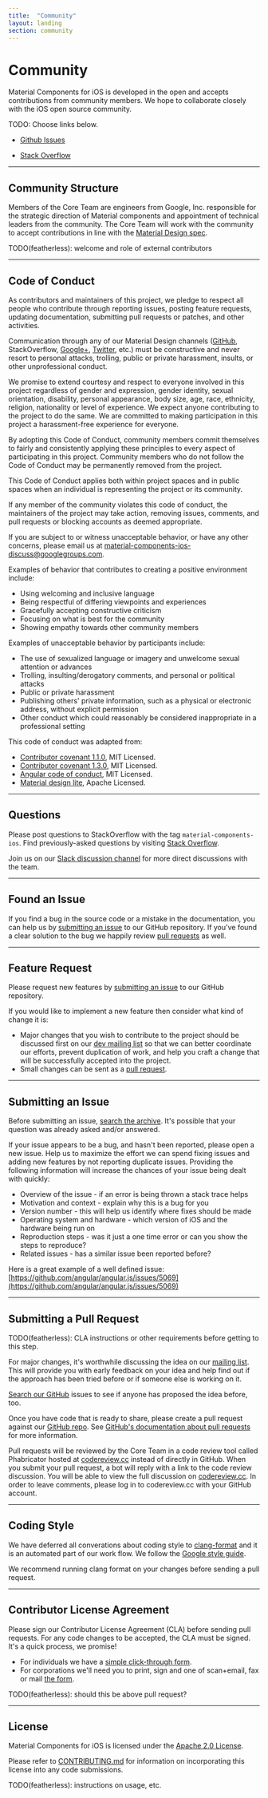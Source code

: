 ```yaml
---
title:  "Community"
layout: landing
section: community
---
```



# Community

Material Components for iOS is developed in the open and accepts contributions from community members. We hope to collaborate closely with the iOS open source community.

TODO: Choose links below.

- [Github Issues](http://www.google.com)
  <!--{: .icon-sample }-->

- [Stack Overflow](http://www.google.com)
  <!--{: .icon-stackoverflow }-->
<!--{: .icon-list }-->

 

- - -

## Community Structure

Members of the Core Team are engineers from Google, Inc. responsible for the strategic
direction of Material components and appointment of technical leaders from the community. The Core
Team will work with the community to accept contributions in line with the
[Material Design spec](http://www.google.com/design/spec/).

TODO(featherless): welcome and role of external contributors




- - -

## Code of Conduct

As contributors and maintainers of this project, we pledge to respect all people who contribute
through reporting issues, posting feature requests, updating documentation, submitting pull
requests or patches, and other activities.

Communication through any of our Material Design channels
([GitHub](http://github.com/google/material-components-ios), StackOverflow,
[Google+](http://plus.google.com/+googledesign), [Twitter](https://twitter.com/googledesign), etc.)
must be constructive and never resort to personal attacks, trolling, public or private harassment,
insults, or other unprofessional conduct.

We promise to extend courtesy and respect to everyone involved in this project regardless of gender
and expression, gender identity, sexual orientation, disability, personal appearance, body size,
age, race, ethnicity, religion, nationality or level of experience. We expect anyone contributing to
the project to do the same. We are committed to making participation in this project a
harassment-free experience for everyone.

By adopting this Code of Conduct, community members commit themselves to fairly and consistently
applying these principles to every aspect of participating in this project. Community members who do
not follow the Code of Conduct may be permanently removed from the project.

This Code of Conduct applies both within project spaces and in public spaces when an individual is
representing the project or its community.

If any member of the community violates this code of conduct, the maintainers of the project may
take action, removing issues, comments, and pull requests or blocking accounts as deemed
appropriate.

If you are subject to or witness unacceptable behavior, or have any other concerns, please email us
at material-components-ios-discuss@googlegroups.com.

Examples of behavior that contributes to creating a positive environment include:

- Using welcoming and inclusive language
- Being respectful of differing viewpoints and experiences
- Gracefully accepting constructive criticism
- Focusing on what is best for the community
- Showing empathy towards other community members

Examples of unacceptable behavior by participants include:

- The use of sexualized language or imagery and unwelcome sexual attention or advances
- Trolling, insulting/derogatory comments, and personal or political attacks
- Public or private harassment
- Publishing others' private information, such as a physical or electronic address, without explicit permission
- Other conduct which could reasonably be considered inappropriate in a professional setting

This code of conduct was adapted from:

- [Contributor covenant 1.1.0](http://contributor-covenant.org/version/1/1/0/), MIT Licensed.
- [Contributor covenant 1.3.0](http://contributor-covenant.org/version/1/3/0/), MIT Licensed.
- [Angular code of conduct](https://github.com/angular/code-of-conduct/blob/master/CODE_OF_CONDUCT.md), MIT Licensed.
- [Material design lite](https://github.com/google/material-design-lite/blob/master/CONTRIBUTING.md), Apache Licensed.




- - -

## Questions

Please post questions to StackOverflow with the tag `material-components-ios`.
Find previously-asked questions by visiting [Stack Overflow](http://stackoverflow.com/questions/tagged/material-components-ios).

Join us on our [Slack discussion channel](https://googleoss.slack.com/messages/mdc-ios/) for more
direct discussions with the team.




- - -

## Found an Issue

If you find a bug in the source code or a mistake in the documentation, you can help us by
[submitting an issue](https://github.com/google/material-components-ios/issues) to our GitHub
repository. If you've found a clear solution to the bug we happily review
[pull requests](https://github.com/google/material-components-ios/pull/new) as well.




- - -

## Feature Request

Please request new features by
[submitting an issue](https://github.com/google/material-components-ios/issues) to our GitHub
repository.

If you would like to implement a new feature then consider what kind of change it is:

- Major changes that you wish to contribute to the project should be discussed first on our
  [dev mailing list](https://groups.google.com/forum/#!forum/material-components-ios-discuss) so
  that we can better coordinate our efforts, prevent duplication of work, and help you craft a
  change that will be successfully accepted into the project.
- Small changes can be sent as a
  [pull request](https://github.com/google/material-components-ios/pull/new).





- - -

## Submitting an Issue


Before submitting an issue,
[search the archive](https://github.com/google/material-components-ios/issues). It's possible that
your question was already asked and/or answered.

If your issue appears to be a bug, and hasn't been reported, please open a new issue. Help us to
maximize the effort we can spend fixing issues and adding new features by not reporting duplicate
issues. Providing the following information will increase the chances of your issue being dealt with
quickly:

- Overview of the issue - if an error is being thrown a stack trace helps
- Motivation and context - explain why this is a bug for you
- Version number - this will help us identify where fixes should be made
- Operating system and hardware - which version of iOS and the hardware being run on
- Reproduction steps - was it just a one time error or can you show the steps to reproduce?
- Related issues - has a similar issue been reported before?

Here is a great example of a well defined issue:
[https://github.com/angular/angular.js/issues/5069](https://github.com/angular/angular.js/issues/5069)





- - -

## Submitting a Pull Request

TODO(featherless): CLA instructions or other requirements before getting to this step.

For major changes, it's worthwhile discussing the idea on our
[mailing list](https://groups.google.com/forum/#!forum/material-components-ios-discuss).
This will provide you with early feedback on your idea and help find out if the approach has been
tried before or if someone else is working on it.

[Search our GitHub](https://github.com/google/material-components-ios/issues) issues to see if
anyone has proposed the idea before, too.

Once you have code that is ready to share, please create a pull request against our
[GitHub repo](https://github.com/google/material-components-ios/pull/new). See
[GitHub's documentation about pull requests](https://help.github.com/articles/using-pull-requests)
for more information.

Pull requests will be reviewed by the Core Team in a code review tool called Phabricator hosted
at [codereview.cc](http://codereview.cc) instead of directly in GitHub. When you submit your pull
request, a bot will reply with a link to the code review discussion. You will be able to view the
full discussion on [codereview.cc](http://codereview.cc). In order to leave comments, please log
in to codereview.cc with your GitHub account.




- - -

## Coding Style

We have deferred all converations about coding style to
[clang-format](http://clang.llvm.org/docs/ClangFormat.html) and it is an automated part of our
work flow. We follow the [Google style guide](https://google.github.io/styleguide/objcguide.xml).

We recommend running clang format on your changes before sending a pull request.




- - -

## Contributor License Agreement

Please sign our Contributor License Agreement (CLA) before sending pull requests. For any code
changes to be accepted, the CLA must be signed. It's a quick process, we promise!

- For individuals we have a [simple click-through form](http://code.google.com/legal/individual-cla-v1.0.html).
- For corporations we'll need you to print, sign and one of scan+email, fax or mail
  [the form](http://code.google.com/legal/corporate-cla-v1.0.html).


TODO(featherless): should this be above pull request?




- - -

## License

Material Components for iOS is licensed under the
[Apache 2.0 License](http://www.apache.org/licenses/LICENSE-2.0).

Please refer to [CONTRIBUTING.md]() for information on incorporating this license
into any code submissions.

TODO(featherless): instructions on usage, etc.




